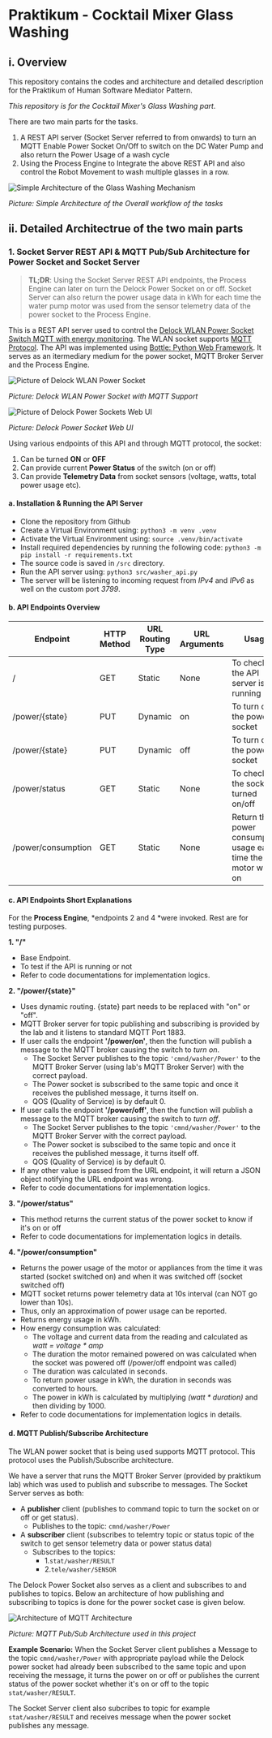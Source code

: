 # Praktikum - Cocktail Mixer Glass Washing

## i. Overview
This repository contains the codes and architecture and detailed description for the Praktikum of Human Software Mediator Pattern.

*This repository is for the Cocktail Mixer's Glass Washing part*.

There are two main parts for the tasks.
1. A REST API server (Socket Server referred to from onwards) to turn an MQTT Enable Power Socket On/Off to switch on the DC Water Pump and also return the Power Usage of a wash cycle
2. Using the Process Engine to Integrate the above REST API and also control the Robot Movement to wash multiple glasses in a row.

![Simple Architecture of the Glass Washing Mechanism](img/overall_architecture_1.png)

*Picture: Simple Architecture of the Overall workflow of the tasks*

## ii. Detailed Architectrue of the two main parts

### 1. Socket Server REST API & MQTT Pub/Sub Architecture for Power Socket and Socket Server

> **TL;DR**: Using the Socket Server REST API endpoints, the Process Engine can later on turn the Delock Power Socket on or off. Socket Server can also return the power usage data in kWh for each time the water pump motor was used from the sensor telemetry data of the power socket to the Process Engine.

This is a REST API server used to control the [Delock WLAN Power Socket Switch MQTT with energy monitoring](http://https://www.delock.com/produkt/11827/merkmale.html "Delock WLAN Power Socket Switch MQTT with energy monitoring"). The WLAN socket supports [MQTT Protocol](https://mqtt.org/ "MQTT Protocol"). The API was implemented using [Bottle: Python Web Framework](https://bottlepy.org/docs/dev/ "Bottle: Python Web Framework"). It serves as an itermediary medium for the power socket, MQTT Broker Server and the Process Engine.

![Picture of Delock WLAN Power Socket](img/631eff53a09771.36696341.jpg)

*Picture: Delock WLAN Power Socket with MQTT Support*

![Picture of Delock Power Sockets Web UI](img/5ef5a15fa2fd46.98572189.jpg)

*Picture: Delock Power Socket Web UI*


Using various endpoints of this API and through MQTT protocol, the socket:
1. Can be turned **ON** or **OFF**
2. Can provide current **Power Status** of the switch (on or off)
3. Can provide **Telemetry Data** from socket sensors (voltage, watts, total power usage etc).

#### a. Installation & Running the API Server

- Clone the repository from Github
- Create a Virtual Environment using:
`python3 -m venv .venv`
- Activate the Virtual Environment using:
`source .venv/bin/activate`
- Install required dependencies by running the following code:
`python3 -m pip install -r requirements.txt`
- The source code is saved in `/src` directory.
- Run the API server using:
`python3 src/washer_api.py`
- The server will be listening to incoming request from *IPv4* and *IPv6* as well on the custom port *3799*.

#### b. API Endpoints Overview

| Endpoint           | HTTP Method | URL Routing Type | URL Arguments | Usage                                                         | Example Return                                 |
|--------------------|-------------|------------------|---------------|---------------------------------------------------------------|------------------------------------------------|
| /                  | GET         | Static           | None          | To check if the API server is running                         | {"API Working": True}                          |
| /power/{state}     | PUT         | Dynamic          | on            | To turn on the power socket                                   | {'Power On': True}                             |
| /power/{state}     | PUT         | Dynamic          | off           | To turn off the power socket                                  | {'Power Off': True}                            |
| /power/status      | GET         | Static           | None          | To check if the socket is turned on/off                       | {'current_power_status' : curret_power_status} |
| /power/consumption | GET         | Static           | None          | Return the power consumption usage each time the motor was on | {"energy consumption for 14s in kWh": 0.00034} |


#### c. API Endpoints Short Explanations

For the **Process Engine**, *endpoints 2 and 4 *were invoked. Rest are for testing purposes.

**1. "/"**
- Base Endpoint.
- To test if the API is running or not
- Refer to code documentations for implementation logics.

**2. "/power/{state}"**
- Uses dynamic routing. {state} part needs to be replaced with "on" or "off".
- MQTT Broker server for topic publishing and subscribing is provided by the lab and it listens to standard MQTT Port 1883.
- If user calls the endpoint **'/power/on'**, then the function will publish a message to the MQTT broker causing the switch to *turn on*.
	- The Socket Server publishes to the topic `'cmnd/washer/Power'` to the MQTT Broker Server (using lab's MQTT Broker Server) with the correct payload.
	- The Power socket is subscribed to the same topic and once it receives the published message, it turns itself on.
	- QOS (Quality of Service) is by default 0.
- If user calls the endpoint **'/power/off'**, then the function will publish a message to the MQTT broker causing the switch to *turn off*.
	- The Socket Server publishes to the topic `'cmnd/washer/Power'` to the MQTT Broker Server with the correct payload.
	- The Power socket is subscibed to the same topic and once it receives the published message, it turns itself off.
	- QOS (Quality of Service) is by default 0.
- If any other value is passed from the URL endpoint, it will return a JSON object notifying the URL endpoint was wrong.
- Refer to code documentations for implementation logics.

**3. "/power/status"**
- This method returns the current status of the power socket to know if it's on or off
- Refer to code documentations for implementation logics in details.

**4. "/power/consumption"**

- Returns the power usage of the motor or appliances from the time it was started (socket switched on) and when it was switched off (socket switched off)
- MQTT socket returns power telemetry data at 10s interval (can NOT go lower than 10s).
- Thus, only an approximation of power usage can be reported.
- Returns energy usage in kWh.
- How energy consumption was calculated:
	- The voltage and current data from the reading and calculated as *watt = voltage * amp*
	- The duration the motor remained powered on was calculated when the socket was powered off (/power/off endpoint was called)
	- The duration was calculated in seconds.
	- To return power usage in kWh, the duration in seconds was converted to hours.
	- The power in kWh is calculated by multiplying *(watt * duration)* and then dividing by 1000.
- Refer to code documentations for implementation logics in details.

#### d. MQTT Publish/Subscribe Architecture

The WLAN power socket that is being used supports MQTT protocol. This protocol uses the Publish/Subscribe architecture.

We have a server that runs the MQTT Broker Server (provided by praktikum lab) which was used to publish and subscribe to messages. The Socket Server serves as both:
- A **publisher** client (publishes to command topic to turn the socket on or off or get status).
	- Publishes to the topic: `cmnd/washer/Power`
- A **subscriber** client (subscribes to telemtry topic or status topic of the switch to get sensor telemetry data or power status data)
	- Subscribes to the topics:
		 - 1.`stat/washer/RESULT`
		 - 2.`tele/washer/SENSOR`

The Delock Power Socket also serves as a client and subscribes to and publishes to topics. Below an architecture of how publishing and subscribing to topics is done for the power socket case is given below.


![Architecture of MQTT Architecture](img/MQTT%20Architecture.drawio.png)

*Picture: MQTT Pub/Sub Architecture used in this project*

**Example Scenario:**
When the Socket Server client publishes a Message to the topic `cmnd/washer/Power` with appropriate payload while the Delock power socket had already been subscribed to the same topic and upon receiving the message, it turns the power on or off or publishes the current status of the power socket whether it's on or off to the topic `stat/washer/RESULT`.

The Socket Server client also subcribes to topic for example `stat/washer/RESULT` and receives message when the power socket publishes any message.
